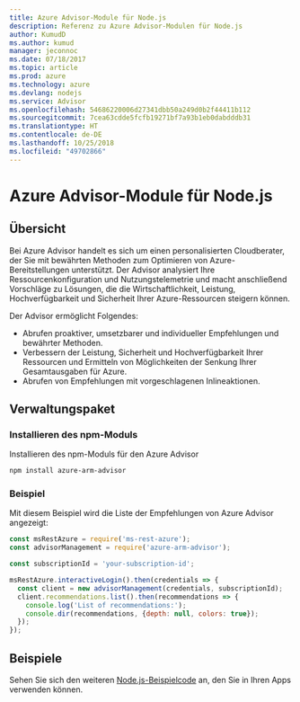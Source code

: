 ```yaml
---
title: Azure Advisor-Module für Node.js
description: Referenz zu Azure Advisor-Modulen für Node.js
author: KumudD
ms.author: kumud
manager: jeconnoc
ms.date: 07/18/2017
ms.topic: article
ms.prod: azure
ms.technology: azure
ms.devlang: nodejs
ms.service: Advisor
ms.openlocfilehash: 54686220006d27341dbb50a249d0b2f44411b112
ms.sourcegitcommit: 7cea63cdde5fcfb19271bf7a93b1eb0dabdddb31
ms.translationtype: HT
ms.contentlocale: de-DE
ms.lasthandoff: 10/25/2018
ms.locfileid: "49702866"
---
```

# <a name="azure-advisor-modules-for-nodejs"></a>Azure Advisor-Module für Node.js

## <a name="overview"></a>Übersicht

Bei Azure Advisor handelt es sich um einen personalisierten Cloudberater, der Sie mit bewährten Methoden zum Optimieren von Azure-Bereitstellungen unterstützt. Der Advisor analysiert Ihre Ressourcenkonfiguration und Nutzungstelemetrie und macht anschließend Vorschläge zu Lösungen, die die Wirtschaftlichkeit, Leistung, Hochverfügbarkeit und Sicherheit Ihrer Azure-Ressourcen steigern können.

Der Advisor ermöglicht Folgendes:
- Abrufen proaktiver, umsetzbarer und individueller Empfehlungen und bewährter Methoden.
- Verbessern der Leistung, Sicherheit und Hochverfügbarkeit Ihrer Ressourcen und Ermitteln von Möglichkeiten der Senkung Ihrer Gesamtausgaben für Azure.
- Abrufen von Empfehlungen mit vorgeschlagenen Inlineaktionen.

## <a name="management-package"></a>Verwaltungspaket

### <a name="install-the-npm-module"></a>Installieren des npm-Moduls

Installieren des npm-Moduls für den Azure Advisor

```bash
npm install azure-arm-advisor
```

### <a name="example"></a>Beispiel

Mit diesem Beispiel wird die Liste der Empfehlungen von Azure Advisor angezeigt:

```javascript
const msRestAzure = require('ms-rest-azure');
const advisorManagement = require('azure-arm-advisor');

const subscriptionId = 'your-subscription-id';

msRestAzure.interactiveLogin().then(credentials => {
  const client = new advisorManagement(credentials, subscriptionId);
  client.recommendations.list().then(recommendations => {
    console.log('List of recommendations:');
    console.dir(recommendations, {depth: null, colors: true});
  });
});
```

## <a name="samples"></a>Beispiele

Sehen Sie sich den weiteren [Node.js-Beispielcode](https://azure.microsoft.com/resources/samples/?platform=nodejs) an, den Sie in Ihren Apps verwenden können.
